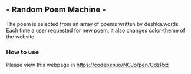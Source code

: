 ## - Random Poem Machine -

The poem is selected from an array of poems written by deshka.words. Each time a user requested for new poem, it also changes color-theme of the website.

### How to use

Please view this webpage in https://codepen.io/NCJo/pen/QdzRxz
